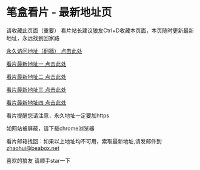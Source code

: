 # 笔盒看片 - 最新地址页

请收藏此页面（重要）
看片站长建议狼友Ctrl+D收藏本页面，本页随时更新最新地址，永远找到回家路

[永久访问地址（翻牆） 点击此处](https://beabox.net/)

[看片最新地址一 点击此处](https://bhr2p5c3v5y9.shop)

[看片最新地址二 点击此处](https://bhn7f1y3x7m0.shop)

[看片最新地址三 点击此处](https://bhz1m1v7a6v1.shop)

[看片最新地址四 点击此处](https://bhb1t9l8c6s0.shop)

看片提醒您请注意，永久地址一定要加https

如网站被屏蔽，请下载chrome浏览器

看片邮箱找回：如果以上地址均不可用，索取最新地址,请发邮件到 zhaohui@beabox.net

喜欢的狼友 请顺手star一下